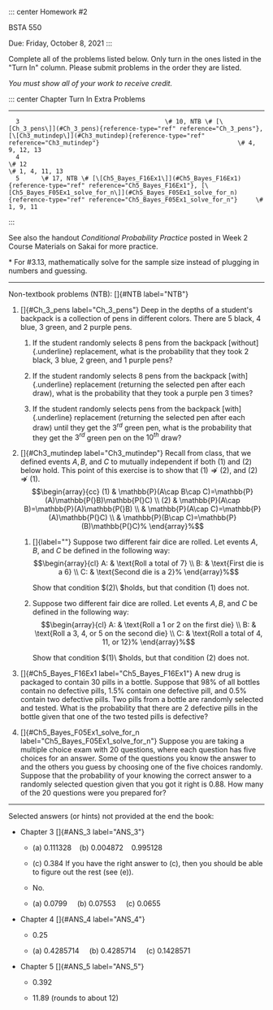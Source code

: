 ::: center
Homework #2

BSTA 550

Due: Friday, October 8, 2021
:::

Complete all of the problems listed below. Only turn in the ones listed
in the "Turn In\" column. Please submit problems in the order they are
listed.

*You must show all of your work to receive credit.*

::: center
   Chapter                                                                                                                     Turn In                                                                                                                      Extra Problems
  --------- ---------------------------------------------------------------------------------------------------------------------------------------------------------------------------------------------------------------------------------------------- -----------------
      3                                        \# 10, NTB \# [\[Ch_3_pens\]](#Ch_3_pens){reference-type="ref" reference="Ch_3_pens"}, [\[Ch3_mutindep\]](#Ch3_mutindep){reference-type="ref" reference="Ch3_mutindep"}                                      \# 4, 9, 12, 13
      4                                                                                                                         \# 12                                                                                                                       \# 1, 4, 11, 13
      5      \# 17, NTB \# [\[Ch5_Bayes_F16Ex1\]](#Ch5_Bayes_F16Ex1){reference-type="ref" reference="Ch5_Bayes_F16Ex1"}, [\[Ch5_Bayes_F05Ex1_solve_for_n\]](#Ch5_Bayes_F05Ex1_solve_for_n){reference-type="ref" reference="Ch5_Bayes_F05Ex1_solve_for_n"}     \# 1, 9, 11
:::

See also the handout *Conditional Probability Practice* posted in Week 2
Course Materials on Sakai for more practice.

\* For #3.13, mathematically solve for the sample size instead of
plugging in numbers and guessing.

------------------------------------------------------------------------

Non-textbook problems (NTB): []{#NTB label="NTB"}

1.  []{#Ch_3_pens label="Ch_3_pens"} Deep in the depths of a student's
    backpack is a collection of pens in different colors. There are 5
    black, 4 blue, 3 green, and 2 purple pens.

    1.  If the student randomly selects 8 pens from the backpack
        [without]{.underline} replacement, what is the probability that
        they took 2 black, 3 blue, 2 green, and 1 purple pens?

    2.  If the student randomly selects 8 pens from the backpack
        [with]{.underline} replacement (returning the selected pen after
        each draw), what is the probability that they took a purple pen
        3 times?

    3.  If the student randomly selects pens from the backpack
        [with]{.underline} replacement (returning the selected pen after
        each draw) until they get the $3^{rd}$ green pen, what is the
        probability that they get the $3^{rd}$ green pen on the
        $10^{th}$ draw?

2.  []{#Ch3_mutindep label="Ch3_mutindep"} Recall from class, that we
    defined events $A,B,$ and $C$ to mutually independent if both (1)
    and (2) below hold. This point of this exercise is to show that
    $(1)\nRightarrow (2),$ and $(2)\nRightarrow (1).$
    $$\begin{array}{cc}
    (1) & \mathbb{P}(A\cap B\cap C)=\mathbb{P}(A)\mathbb{P(}B)\mathbb{P(}C) \\ 
    (2) & \mathbb{P}(A\cap B)=\mathbb{P}(A)\mathbb{P(}B) \\ 
    & \mathbb{P}(A\cap C)=\mathbb{P}(A)\mathbb{P(}C) \\ 
    & \mathbb{P}(B\cap C)=\mathbb{P}(B)\mathbb{P(}C)%
    \end{array}%$$

    1.  []{label=""} Suppose two different fair dice are rolled. Let
        events $A,B,$ and $C$ be defined in the following way:
        $$\begin{array}{cl}
        A: & \text{Roll a total of 7} \\ 
        B: & \text{First die is a 6} \\ 
        C: & \text{Second die is a 2}%
        \end{array}%$$

        Show that condition $(2)\ $holds, but that condition (1) does
        not.

    2.  Suppose two different fair dice are rolled. Let events $A,B,$
        and $C$ be defined in the following way: $$\begin{array}{cl}
        A: & \text{Roll a 1 or 2 on the first die} \\ 
        B: & \text{Roll a 3, 4, or 5 on the second die} \\ 
        C: & \text{Roll a total of 4, 11, or 12}%
        \end{array}%$$

        Show that condition $(1)\ $holds, but that condition (2) does
        not.

3.  []{#Ch5_Bayes_F16Ex1 label="Ch5_Bayes_F16Ex1"} A new drug is
    packaged to contain 30 pills in a bottle. Suppose that 98% of all
    bottles contain no defective pills, 1.5% contain one defective pill,
    and 0.5% contain two defective pills. Two pills from a bottle are
    randomly selected and tested. What is the probability that there are
    2 defective pills in the bottle given that one of the two tested
    pills is defective?

4.  []{#Ch5_Bayes_F05Ex1_solve_for_n
    label="Ch5_Bayes_F05Ex1_solve_for_n"} Suppose you are taking a
    multiple choice exam with 20 questions, where each question has five
    choices for an answer. Some of the questions you know the answer to
    and the others you guess by choosing one of the five choices
    randomly. Suppose that the probability of your knowing the correct
    answer to a randomly selected question given that you got it right
    is 0.88. How many of the 20 questions were you prepared for?

------------------------------------------------------------------------

Selected answers (or hints) not provided at the end the book:

-   Chapter 3 []{#ANS_3 label="ANS_3"}

    -   \(a\) 0.111328    (b) 0.004872    0.995128

    -   \(c\) 0.384 If you have the right answer to (c), then you should
        be able to figure out the rest (see (e)).

    -   No.

    -   \(a\) 0.0799     (b) 0.07553     (c) 0.0655

-   Chapter 4 []{#ANS_4 label="ANS_4"}

    -   0.25

    -   \(a\) 0.4285714     (b) 0.4285714     (c) 0.1428571

-   Chapter 5 []{#ANS_5 label="ANS_5"}

    -   0.392

    -   11.89 (rounds to about 12)
